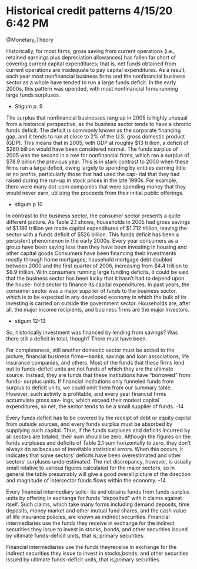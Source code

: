 Historical credit patterns 4/15/20 6:42 PM
========================

@Monetary_Theory

Historically, for most firms, gross
saving from current operations (i.e., retained earnings plus depreciation
allowances) has fallen far short of covering current capital expenditures;
that is, net funds obtained from current operations are inadequate to pay
capital expenditures. As a result, each year most nonfinancial business
firms and the nonfinancial business sector as a whole have tended to run
a large funds deficit. In the early 2000s, this pattern was upended, with
most nonfinancial firms running large funds surpluses.

- Stigum p. 9


The surplus that nonfinancial businesses rang up in 2005 is highly
unusual from a historical perspective, as the business sector tends to have
a chronic funds deficit. The deficit is commonly known as the corporate
financing gap, and it tends to run at close to 2% of the U.S. gross domestic
product (GDP). This means that in 2005, with GDP at roughly $13 trillion,
a deficit of $260 billion would have been considered normal. The funds
surplus of 2005 was the second in a row for nonfinancial firms, which ran
a surplus of $78.9 billion the previous year. This is in stark contrast to
2000 when these firms ran a large deficit, owing largely to spending by
entities earning little or no profits, particularly those that had used the cap-
ital that they had raised during the run-up in stock prices in the late 1990s.
For example, there were many dot-com companies that were spending
money that they would never earn, utilizing the proceeds from their initial
public offerings.

- stigum p 10

In contrast to the business sector, the consumer sector presents a quite
different picture. As Table 2.1 shows, households in 2005 had gross savings
of $1.186 trillion yet made capital expenditures of $1.712 trillion, leaving
the sector with a funds deficit of $526 billion. This funds deficit has been
a persistent phenomenon in the early 2000s. Every year consumers as a
group have been saving less than they have been investing in housing and other capital goods Consumers have been financing their investments mostly
through home mortgages; household mortgage debt doubled between 2000
and the first quarter of 2006, increasing from $4.4 trillion to $8.9 trillion.
With consumers running large funding deficits, it could be said that the
business sector has been lucky that it hasn’t had to depend upon the house-
hold sector to finance its capital expenditures. In past years, the consumer
sector was a major supplier of funds to the business sector, which is to be
expected in any developed economy in which the bulk of its investing is
carried on outside the government sector. Households are, after all, the
major income recipients, and business firms are the major investors.
- stigum 12-13

So, historically investment was financed by lending from savings? Was there still a deficit in total, though? There must have been.


For completeness, still another domestic sector must be added to the
picture, financial business firms—banks, savings and loan associations, life
insurance companies, and others. Most of the funds that these firms lend
out to funds-deficit units are not funds of which they are the ultimate source.
Instead, they are funds that these institutions have “borrowed” from funds-
surplus units. If financial institutions only funneled funds from surplus to
deficit units, we could omit them from our summary table. However, such
activity is profitable, and every year financial firms accumulate gross sav-
ings, which exceed their modest capital expenditures, so net, the sector tends
to be a small supplier of funds.
-14

Every funds deficit has to be covered by the receipt of debt or equity
capital from outside sources, and every funds surplus must be absorbed by
supplying such capital. Thus, if the funds surpluses and deficits incurred
by all sectors are totaled, their sum should be zero. Although the figures
on the funds surpluses and deficits of Table 2.1 sum horizontally to zero,
they don’t always do so because of inevitable statistical errors. When this
occurs, it indicates that some sectors’ deficits have been overestimated and
other sectors’ surpluses underestimated. The net discrepancy, however, is
usually small relative to various figures calculated for the major sectors,
so in general the table presumably will give a good overall picture of the
direction and magnitude of intersector funds flows within the economy.
-14


Every financial intermediary solic-
its and obtains funds from funds-surplus units by offering in exchange for
funds “deposited” with it claims against itself. Such claims, which take
many forms including demand deposits, time deposits, money market and
other mutual fund shares, and the cash value of life insurance policies, are
known as indirect securities. Financial intermediaries use the funds they
receive in exchange for the indirect securities they issue to invest in stocks,
bonds, and other securities issued by ultimate funds-deficit units, that is,
primary securities.


Financial intermediaries use the funds theyreceive in exchange for the indirect securities they issue to invest in stocks,bonds, and other securities issued by ultimate funds-deficit units, that is,primary securities.
